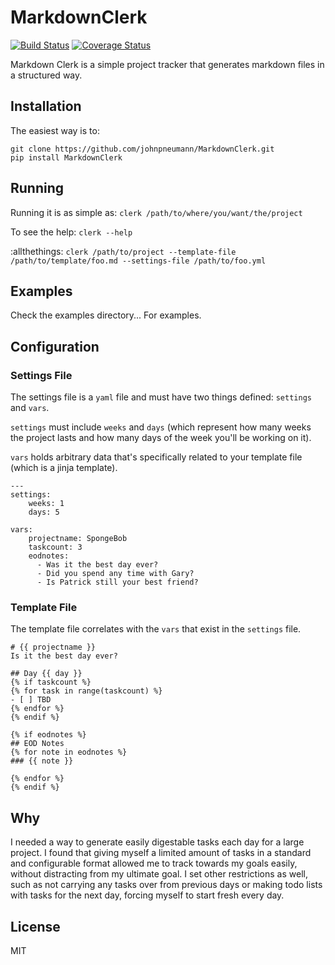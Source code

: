 # MarkdownClerk
[![Build Status](https://travis-ci.org/johnpneumann/MarkdownClerk.svg?branch=master)](https://travis-ci.org/johnpneumann/MarkdownClerk)
[![Coverage Status](https://coveralls.io/repos/github/johnpneumann/MarkdownClerk/badge.svg?branch=master)](https://coveralls.io/github/johnpneumann/MarkdownClerk?branch=master)

Markdown Clerk is a simple project tracker that
generates markdown files in a structured way.

## Installation
The easiest way is to:
```
git clone https://github.com/johnpneumann/MarkdownClerk.git
pip install MarkdownClerk
```

## Running
Running it is as simple as: `clerk /path/to/where/you/want/the/project`

To see the help: `clerk --help`

:allthethings:
`clerk /path/to/project --template-file /path/to/template/foo.md --settings-file /path/to/foo.yml`

## Examples
Check the examples directory... For examples.

## Configuration
### Settings File
The settings file is a `yaml` file and must have two
things defined: `settings` and `vars`.

`settings` must include `weeks` and `days` (which
represent how many weeks the project lasts and how many
days of the week you'll be working on it).

`vars` holds arbitrary data that's specifically related
to your template file (which is a jinja template).

```
---
settings:
    weeks: 1
    days: 5

vars:
    projectname: SpongeBob
    taskcount: 3
    eodnotes:
      - Was it the best day ever?
      - Did you spend any time with Gary?
      - Is Patrick still your best friend?
```

### Template File
The template file correlates with the `vars`
that exist in the `settings` file.

```
# {{ projectname }}
Is it the best day ever?

## Day {{ day }}
{% if taskcount %}
{% for task in range(taskcount) %}
- [ ] TBD
{% endfor %}
{% endif %}

{% if eodnotes %}
## EOD Notes
{% for note in eodnotes %}
### {{ note }}

{% endfor %}
{% endif %}
```

## Why
I needed a way to generate easily digestable tasks
each day for a large project. I found that giving
myself a limited amount of tasks in a standard and
configurable format allowed me to track towards my
goals easily, without distracting from my ultimate
goal. I set other restrictions as well, such as
not carrying any tasks over from previous days or
making todo lists with tasks for the next day,
forcing myself to start fresh every day.

## License
MIT

